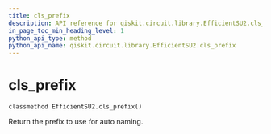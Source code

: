 ```yaml
---
title: cls_prefix
description: API reference for qiskit.circuit.library.EfficientSU2.cls_prefix
in_page_toc_min_heading_level: 1
python_api_type: method
python_api_name: qiskit.circuit.library.EfficientSU2.cls_prefix
---
```


# cls\_prefix

<span id="qiskit.circuit.library.EfficientSU2.cls_prefix" />

`classmethod EfficientSU2.cls_prefix()`

Return the prefix to use for auto naming.


